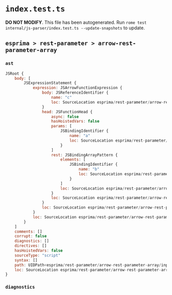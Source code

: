 # `index.test.ts`

**DO NOT MODIFY**. This file has been autogenerated. Run `rome test internal/js-parser/index.test.ts --update-snapshots` to update.

## `esprima > rest-parameter > arrow-rest-parameter-array`

### `ast`

```javascript
JSRoot {
	body: [
		JSExpressionStatement {
			expression: JSArrowFunctionExpression {
				body: JSReferenceIdentifier {
					name: "c"
					loc: SourceLocation esprima/rest-parameter/arrow-rest-parameter-array/input.js 1:15-1:16 (c)
				}
				head: JSFunctionHead {
					async: false
					hasHoistedVars: false
					params: [
						JSBindingIdentifier {
							name: "a"
							loc: SourceLocation esprima/rest-parameter/arrow-rest-parameter-array/input.js 1:1-1:2 (a)
						}
					]
					rest: JSBindingArrayPattern {
						elements: [
							JSBindingIdentifier {
								name: "b"
								loc: SourceLocation esprima/rest-parameter/arrow-rest-parameter-array/input.js 1:8-1:9 (b)
							}
						]
						loc: SourceLocation esprima/rest-parameter/arrow-rest-parameter-array/input.js 1:7-1:10
					}
					loc: SourceLocation esprima/rest-parameter/arrow-rest-parameter-array/input.js 1:0-1:14
				}
				loc: SourceLocation esprima/rest-parameter/arrow-rest-parameter-array/input.js 1:0-1:16
			}
			loc: SourceLocation esprima/rest-parameter/arrow-rest-parameter-array/input.js 1:0-1:16
		}
	]
	comments: []
	corrupt: false
	diagnostics: []
	directives: []
	hasHoistedVars: false
	sourceType: "script"
	syntax: []
	path: UIDPath<esprima/rest-parameter/arrow-rest-parameter-array/input.js>
	loc: SourceLocation esprima/rest-parameter/arrow-rest-parameter-array/input.js 1:0-2:0
}
```

### `diagnostics`

```

```
